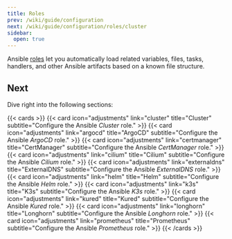 ```yaml
---
title: Roles
prev: /wiki/guide/configuration
next: /wiki/guide/configuration/roles/cluster
sidebar:
  open: true
---
```


Ansible [roles](https://docs.ansible.com/ansible/latest/playbook_guide/playbooks_reuse_roles.html) let you automatically load related variables, files, tasks, handlers, and other Ansible artifacts based on a known file structure. 

<!--more-->

## Next

Dive right into the following sections:

{{< cards >}}
  {{< card icon="adjustments" link="cluster" title="Cluster" subtitle="Configure the Ansible *Cluster* role." >}}
  {{< card icon="adjustments" link="argocd" title="ArgoCD" subtitle="Configure the Ansible *ArgoCD* role." >}}
  {{< card icon="adjustments" link="certmanager" title="CertManager" subtitle="Configure the Ansible *CertManager* role." >}}
  {{< card icon="adjustments" link="cilium" title="Cilium" subtitle="Configure the Ansible *Cilium* role." >}}
  {{< card icon="adjustments" link="externaldns" title="ExternalDNS" subtitle="Configure the Ansible *ExternalDNS* role." >}}
  {{< card icon="adjustments" link="helm" title="Helm" subtitle="Configure the Ansible *Helm* role." >}}
  {{< card icon="adjustments" link="k3s" title="K3s" subtitle="Configure the Ansible *K3s* role." >}}
  {{< card icon="adjustments" link="kured" title="Kured" subtitle="Configure the Ansible *Kured* role." >}}
  {{< card icon="adjustments" link="longhorn" title="Longhorn" subtitle="Configure the Ansible *Longhorn* role." >}}
  {{< card icon="adjustments" link="prometheus" title="Prometheus" subtitle="Configure the Ansible *Prometheus* role." >}}
{{< /cards >}}
